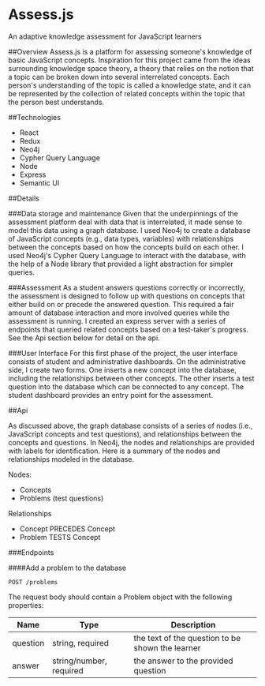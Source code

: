 # Assess.js
An adaptive knowledge assessment for JavaScript learners

##Overview
Assess.js is a platform for assessing someone's knowledge of basic JavaScript concepts. Inspiration for this project came from the ideas surrounding knowledge space theory, a theory that relies on the notion that a topic can be broken down into several interrelated concepts. Each person's understanding of the topic is called a knowledge state, and it can be represented by the collection of related concepts within the topic that the person best understands.

##Technologies
- React
- Redux
- Neo4j 
- Cypher Query Language
- Node
- Express
- Semantic UI


##Details

###Data storage and maintenance
Given that the underpinnings of the assessment platform deal with data that is interrelated, it made sense to model this data using a graph database.  I used Neo4j to create a database of JavaScript concepts (e.g., data types, variables) with relationships between the concepts based on how the concepts build on each other. I used Neo4j's Cypher Query Language to interact with the database, with the help of a Node library that provided a light abstraction for simpler queries. 

###Assessment
As a student answers questions correctly or incorrectly, the assessment is designed to follow up with questions on concepts that either build on or precede the answered question.  This required a fair amount of database interaction and more involved queries while the assessment is running. I created an express server with a series of endpoints that queried related concepts based on a test-taker's progress.  See the Api section below for detail on the api.

###User Interface
For this first phase of the project, the user interface consists of student and administrative dashboards. On the administrative side, I create two forms. One inserts a new concept into the database, including the relationships between other concepts.  The other inserts a test question into the database which can be connected to any concept. The student dashboard provides an entry point for the assessment.


##Api

As discussed above, the graph database consists of a series of nodes (i.e., JavaScript concepts and test questions), and relationships between the concepts and questions. In Neo4j, the nodes and relationships are provided with labels for identification. Here is a summary of the nodes and relationships modeled in the database.

Nodes:  
- Concepts
- Problems (test questions)

Relationships
- Concept PRECEDES Concept
- Problem TESTS Concept

###Endpoints

####Add a problem to the database
```
POST /problems 
```
The request body should contain a Problem object with the following properties:

| Name | Type | Description |
| --- | --- | --- |
| question | string, required | the text of the question to be shown the learner |
| answer | string/number, required | the answer to the provided question |
